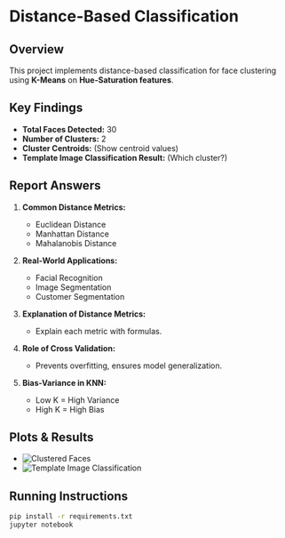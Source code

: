 # Distance-Based Classification

## Overview
This project implements distance-based classification for face clustering using **K-Means** on **Hue-Saturation features**.

## Key Findings
- **Total Faces Detected:** 30
- **Number of Clusters:** 2
- **Cluster Centroids:** (Show centroid values)
- **Template Image Classification Result:** (Which cluster?)

## Report Answers
1. **Common Distance Metrics:**
   - Euclidean Distance
   - Manhattan Distance
   - Mahalanobis Distance

2. **Real-World Applications:**
   - Facial Recognition
   - Image Segmentation
   - Customer Segmentation

3. **Explanation of Distance Metrics:**
   - Explain each metric with formulas.

4. **Role of Cross Validation:**
   - Prevents overfitting, ensures model generalization.

5. **Bias-Variance in KNN:**
   - Low K = High Variance
   - High K = High Bias

## Plots & Results
- ![Clustered Faces](path/to/your_plot.png)
- ![Template Image Classification](path/to/template_plot.png)

## Running Instructions
```sh
pip install -r requirements.txt
jupyter notebook
